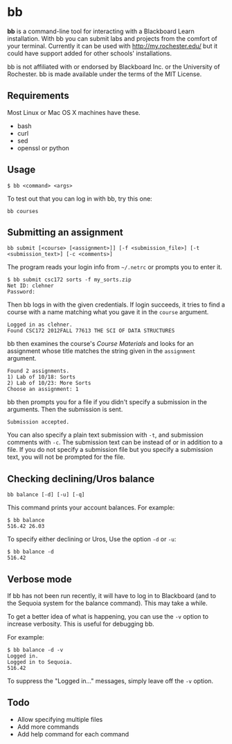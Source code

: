bb
==

**bb** is a command-line tool for interacting with a Blackboard Learn
installation. With bb you can submit labs and projects from the comfort of your
terminal. Currently it can be used with http://my.rochester.edu/ but it could
have support added for other schools' installations.

bb is not affiliated with or endorsed by Blackboard Inc. or the University of
Rochester. bb is made available under the terms of the MIT License.

Requirements
------------

Most Linux or Mac OS X machines have these.

- bash
- curl
- sed
- openssl or python

Usage
-----

    $ bb <command> <args>

To test out that you can log in with bb, try this one:

    bb courses

Submitting an assignment
------------------------

    bb submit [<course> [<assignment>]] [-f <submission_file>] [-t <submission_text>] [-c <comments>]

The program reads your login info from `~/.netrc` or prompts you
to enter it.

    $ bb submit csc172 sorts -f my_sorts.zip
    Net ID: clehner
    Password:

Then bb logs in with the given credentials. If login succeeds, it tries to
find a course with a name matching what you gave it in the `course` argument.

    Logged in as clehner.
    Found CSC172 2012FALL 77613 THE SCI OF DATA STRUCTURES

bb then examines the course's _Course Materials_ and looks for an assignment
whose title matches the string given in the `assignment` argument.

    Found 2 assignments.
    1) Lab of 10/18: Sorts
    2) Lab of 10/23: More Sorts
    Choose an assignment: 1

bb then prompts you for a file if you didn't specify a submission in the
arguments. Then the submission is sent.

    Submission accepted.

You can also specify a plain text submission with `-t`, and submission comments
with `-c`. The submission text can be instead of or in addition to a file. If
you do not specify a submission file but you specify a submission text, you will
not be prompted for the file.

Checking declining/Uros balance
------------------------------

    bb balance [-d] [-u] [-q]

This command prints your account balances. For example:

    $ bb balance
    516.42 26.03

To specify either declining or Uros, Use the option `-d` or `-u`:

    $ bb balance -d
    516.42

Verbose mode
----------

If bb has not been run recently, it will have to log in to Blackboard (and to
the Sequoia system for the balance command). This may take a while.

To get a better idea of what is happening, you can use the `-v` option to increase verbosity. This is useful for debugging bb. 

For example:

    $ bb balance -d -v
    Logged in.
    Logged in to Sequoia.
    516.42

To suppress the "Logged in..." messages, simply leave off the `-v` option.

Todo
----

- Allow specifying multiple files
- Add more commands
- Add help command for each command
